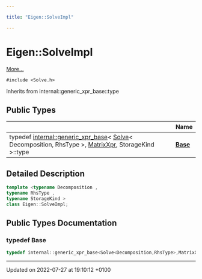 ```yaml
---

title: "Eigen::SolveImpl"

---
```


# Eigen::SolveImpl



 [More...](#detailed-description)


`#include <Solve.h>`

Inherits from internal::generic_xpr_base::type

## Public Types

|                | Name           |
| -------------- | -------------- |
| typedef <a href="http://example.org/classes/structeigen_1_1internal_1_1generic__xpr__base/">internal::generic_xpr_base</a>< <a href="http://example.org/classes/classeigen_1_1solve/">Solve</a>< Decomposition, RhsType >, <a href="http://example.org/classes/structeigen_1_1matrixxpr/">MatrixXpr</a>, StorageKind >::type | **[Base](http://example.org/classes/classeigen_1_1solveimpl/#typedef-base)**  |

## Detailed Description

```cpp
template <typename Decomposition ,
typename RhsType ,
typename StorageKind >
class Eigen::SolveImpl;
```

## Public Types Documentation

### typedef Base

```cpp
typedef internal::generic_xpr_base<Solve<Decomposition,RhsType>,MatrixXpr,StorageKind>::type Eigen::SolveImpl< Decomposition, RhsType, StorageKind >::Base;
```


-------------------------------

Updated on 2022-07-27 at 19:10:12 +0100